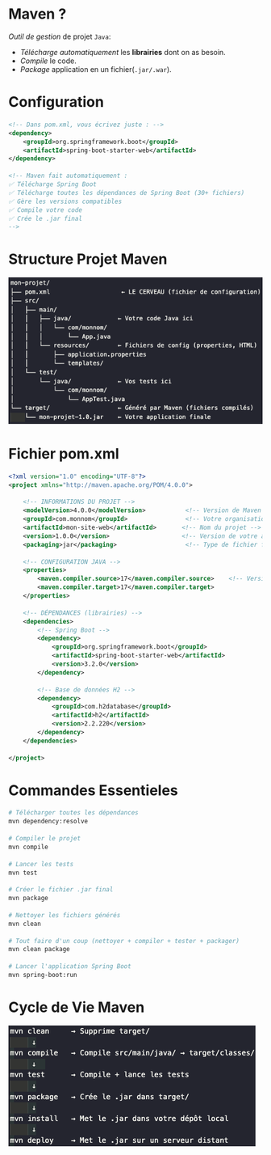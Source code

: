 # Maven ?
_Outil de gestion_ de projet `Java`:
- _Télécharge automatiquement_ les __librairies__ dont on as besoin.
- _Compile_ le code.
- _Package_ application en un fichier(`.jar/.war`).

# Configuration
```xml
<!-- Dans pom.xml, vous écrivez juste : -->
<dependency>
    <groupId>org.springframework.boot</groupId>
    <artifactId>spring-boot-starter-web</artifactId>
</dependency>

<!-- Maven fait automatiquement :
✅ Télécharge Spring Boot
✅ Télécharge toutes les dépendances de Spring Boot (30+ fichiers)
✅ Gère les versions compatibles
✅ Compile votre code
✅ Crée le .jar final
-->
```

# Structure Projet Maven
![Structure](img/StructureProjet.png "Structure Projety Maven")

# Fichier pom.xml
```xml
<?xml version="1.0" encoding="UTF-8"?>
<project xmlns="http://maven.apache.org/POM/4.0.0">
    
    <!-- INFORMATIONS DU PROJET -->
    <modelVersion>4.0.0</modelVersion>           <!-- Version de Maven -->
    <groupId>com.monnom</groupId>                <!-- Votre organisation -->
    <artifactId>mon-site-web</artifactId>       <!-- Nom du projet -->
    <version>1.0.0</version>                    <!-- Version de votre app -->
    <packaging>jar</packaging>                   <!-- Type de fichier final -->
    
    <!-- CONFIGURATION JAVA -->
    <properties>
        <maven.compiler.source>17</maven.compiler.source>    <!-- Version Java -->
        <maven.compiler.target>17</maven.compiler.target>
    </properties>
    
    <!-- DÉPENDANCES (librairies) -->
    <dependencies>
        <!-- Spring Boot -->
        <dependency>
            <groupId>org.springframework.boot</groupId>
            <artifactId>spring-boot-starter-web</artifactId>
            <version>3.2.0</version>
        </dependency>
        
        <!-- Base de données H2 -->
        <dependency>
            <groupId>com.h2database</groupId>
            <artifactId>h2</artifactId>
            <version>2.2.220</version>
        </dependency>
    </dependencies>
    
</project>
```

# Commandes Essentieles
```bash
# Télécharger toutes les dépendances
mvn dependency:resolve

# Compiler le projet
mvn compile

# Lancer les tests
mvn test

# Créer le fichier .jar final
mvn package

# Nettoyer les fichiers générés
mvn clean

# Tout faire d'un coup (nettoyer + compiler + tester + packager)
mvn clean package

# Lancer l'application Spring Boot
mvn spring-boot:run
```

# Cycle de Vie Maven
![Cycle](img/CycleVie.png "Cycle de vie Maven")
